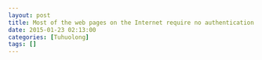```yaml
---
layout: post
title: Most of the web pages on the Internet require no authentication or authorization
date: 2015-01-23 02:13:00
categories: [Tuhuolong]
tags: []
---
```

      